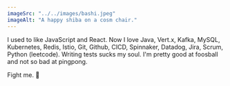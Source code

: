 ```yaml
---
imageSrc: "../../images/bashi.jpeg"
imageAlt: "A happy shiba on a cosm chair."
---
```




I used to like JavaScript and React. Now I love Java, Vert.x, Kafka, MySQL, Kubernetes, Redis, Istio, Git, Github, CICD, Spinnaker, Datadog, Jira, Scrum, Python (leetcode). Writing tests sucks my soul. I'm pretty good at foosball and not so bad at pingpong.

Fight me. 🥊
